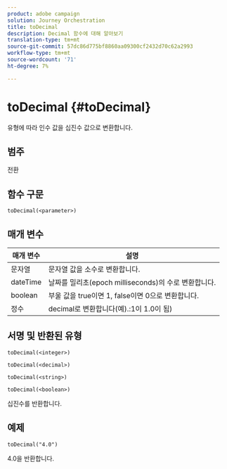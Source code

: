 ```yaml
---
product: adobe campaign
solution: Journey Orchestration
title: toDecimal
description: Decimal 함수에 대해 알아보기
translation-type: tm+mt
source-git-commit: 57dc86d775bf8860aa09300cf2432d70c62a2993
workflow-type: tm+mt
source-wordcount: '71'
ht-degree: 7%

---
```



# toDecimal {#toDecimal}

유형에 따라 인수 값을 십진수 값으로 변환합니다.

## 범주

전환

## 함수 구문

`toDecimal(<parameter>)`

## 매개 변수

| 매개 변수 | 설명 |
|--- |--- |
| 문자열 | 문자열 값을 소수로 변환합니다. |
| dateTime | 날짜를 밀리초(epoch milliseconds)의 수로 변환합니다. |
| boolean | 부울 값을 true이면 1, false이면 0으로 변환합니다. |
| 정수 | decimal로 변환합니다(예).:1이 1.0이 됨) |

## 서명 및 반환된 유형

`toDecimal(<integer>)`

`toDecimal(<decimal>)`

`toDecimal(<string>)`

`toDecimal(<boolean>)`

십진수를 반환합니다.

## 예제

`toDecimal("4.0")`

4.0을 반환합니다.

